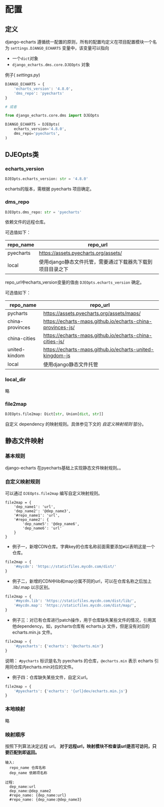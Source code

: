 # 配置

## 定义

django-echarts 遵循统一配置的原则，所有的配置均定义在项目配置模块一个名为 `settings.DJANGO_ECHARTS` 变量中，该变量可以指向

- 一个`dict`对象
- `django_echarts.dms.core.DJEOpts` 对象

例子( *settings.py*)

```python
DJANGO_ECHARTS = {
    'echarts_version': '4.8.0',
    'dms_repo': 'pyecharts'
}

# 或者

from django_echarts.core.dms import DJEOpts

DJANGO_ECHARTS = DJEOpts(
    echarts_version='4.8.0',
    dms_repo='pyecharts',
)
```

## DJEOpts类

### echarts_version

```python
DJEOpts.echarts_version: str = '4.8.0'
```

echarts的版本，需根据 pyecharts 项目确定。

### dms_repo

```python
DJEOpts.dms_repo: str = 'pyecharts'
```

依赖文件的远程仓库。

可选值如下：

| repo_name | repo_url |
| ---- | ---- |
| pyecharts | https://assets.pyecharts.org/assets/ |
| local | 使用django静态文件托管，需要通过下载器先下载到项目目录之下 |

repo_url中echarts_version变量的值由 `DJEOpts.echarts_version` 确定。

可选值如下：

| repo_name | repo_url |
| ---- | ---- |
| pycharts | https://assets.pyecharts.org/assets/maps/ |
| china-provinces | https://echarts-maps.github.io/echarts-china-provinces-js/ |
| china-cities | https://echarts-maps.github.io/echarts-china-cities-js/ |
| united-kindom | https://echarts-maps.github.io/echarts-united-kingdom-js |
| local | 使用django静态文件托管 |

### local_dir

略

### file2map

```python
DJEOpts.file2map: Dict[str, Union[dict, str]]
```

自定义 dependency 的映射规则。具体参见下文的 *自定义映射规则* 部分。


## 静态文件映射

### 基本规则

django-echarts 在pyecharts基础上实现静态文件映射规则。。

### 自定义映射规则

可以通过 `DJEOpts.file2map` 编写自定义映射规则。

```
file2map = {
    'dep_name1': 'url',
    'dep_name2': '@dep_name3',
    '#repo_name1': 'url',
    '#repo_name2': {
        'dep_name5': '@dep_name6',
        'dep_name6': 'url'
    }
}
```

- 例子一，新增CDN仓库。字典key的仓库名称前面需要添加`#`以表明这是一个仓库。

```python
file2map = {
    '#mycdn': 'https://staticfiles.mycdn.com/dist/'
}
```

- 例子二，新增的CDN中lib和map分属不同的url，可以在仓库名称之后加上 .lib/.map 以示区别。

```python
file2map = {
    '#mycdn.lib': 'https://staticfiles.mycdn.com/dist/lib/',
    '#mycdn.map': 'https://staticfiles.mycdn.com/dist/map/',
}
```

- 例子三：对已有仓库进行patch操作，用于仓库缺失某些文件的情况，引用其他dependency。如，pycharts仓库有 echarts.js 文件，但是没有对应的echarts.min.js 文件。

```python
file2map = {
    '#pyecharts': {'echarts': '@echarts.min'}
} 
```

说明： `#pycharts` 标识是名为 pyecharts 的仓库，`@echarts.min` 表示 echarts 引用同仓库内echarts.min对应的文件。

- 例子四：仓库缺失某些文件，自定义url。

```python
file2map = {
    '#pyecharts': {'echarts': '{url}dev/echarts.min.js'}
} 
```

### 本地映射

略

### 映射顺序

按照下列算法决定远程 url。 **对于远程url，映射模块不检查该url是否可访问，只要匹配到即返回。**

```text
输入: 
  repo_name 仓库名称
  dep_name 依赖项名称

过程:
  dep_name:url
  dep_name:@dep_name2
  #repo_name: {dep_name:url}
  #repo_name: {dep_name:@dep_name3}
```